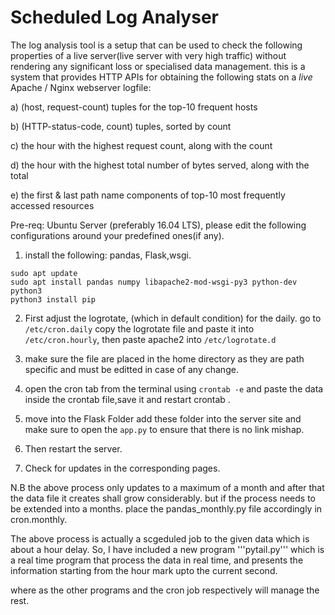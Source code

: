 # Scheduled Log Analyser

The log analysis tool is a setup that can be used to check the following properties of a live server(live server with very high traffic) without rendering any significant loss or specialised data management. 
this is a system that provides HTTP APIs for obtaining the following stats on a *live* Apache / Nginx webserver logfile:

   a) (host, request-count) tuples for the top-10 frequent hosts

   b) (HTTP-status-code, count) tuples, sorted by count

   c) the hour with the highest request count, along with the count

   d) the hour with the highest total number of bytes served, along with the total

   e) the first & last path name components of top-10 most frequently accessed resources
   
Pre-req:
Ubuntu Server (preferably 16.04 LTS), please edit the following configurations around your predefined ones(if any).
 1) install the following: pandas, Flask,wsgi.
 ```
 sudo apt update
sudo apt install pandas numpy libapache2-mod-wsgi-py3 python-dev python3  
python3 install pip
```

2) First adjust the logrotate, (which in default condition) for the daily.
   go to ``` /etc/cron.daily``` copy the logrotate file and paste it into ``` /etc/cron.hourly```, then paste apache2 into ```/etc/logrotate.d```

3) make sure the file are placed in the home directory as they are path specific and must be editted in case of any change.

4) open the cron tab from the terminal using ``` crontab -e ``` and paste the data inside the crontab file,save it and restart crontab .

5) move into the Flask Folder add these folder into the server site and make sure to open the ```app.py``` to ensure that there is no link mishap.

6) Then restart the server.

7) Check for updates in the corresponding pages.

N.B the above process only updates to a maximum of a month and after that the data file it creates shall grow considerably.
but if the process needs to be extended into a months. place the pandas_monthly.py file accordingly in cron.monthly.

The above process is actually a scgeduled job to the given data which is about a hour delay.
So, I have included a new program '''pytail.py''' which is a real time program that process the data in real time, and presents the information starting from the hour mark upto the current second.

where as the other programs and the cron job respectively will manage the rest.
